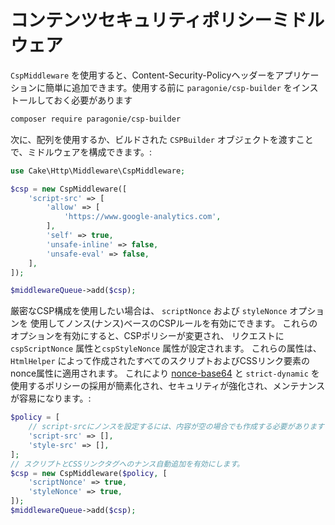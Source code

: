 # コンテンツセキュリティポリシーミドルウェア

`CspMiddleware` を使用すると、Content-Security-Policyヘッダーをアプリケーションに簡単に追加できます。使用する前に `paragonie/csp-builder` をインストールしておく必要があります

``` bash
composer require paragonie/csp-builder
```

次に、配列を使用するか、ビルドされた `CSPBuilder` オブジェクトを渡すことで、ミドルウェアを構成できます。:

``` php
use Cake\Http\Middleware\CspMiddleware;

$csp = new CspMiddleware([
    'script-src' => [
        'allow' => [
            'https://www.google-analytics.com',
        ],
        'self' => true,
        'unsafe-inline' => false,
        'unsafe-eval' => false,
    ],
]);

$middlewareQueue->add($csp);
```

厳密なCSP構成を使用したい場合は、 `scriptNonce` および `styleNonce` オプションを
使用してノンス(ナンス)ベースのCSPルールを有効にできます。
これらのオプションを有効にすると、CSPポリシーが変更され、
リクエストに `cspScriptNonce` 属性と`cspStyleNonce` 属性が設定されます。
これらの属性は、 `HtmlHelper` によって作成されたすべてのスクリプトおよびCSSリンク要素のnonce属性に適用されます。
これにより [nonce-base64](https://developer.mozilla.org/ja/docs/Web/HTTP/Headers/Content-Security-Policy/script-src) と
`strict-dynamic` を使用するポリシーの採用が簡素化され、セキュリティが強化され、メンテナンスが容易になります。:

``` php
$policy = [
    // script-srcにノンスを設定するには、内容が空の場合でも作成する必要があります
    'script-src' => [],
    'style-src' => [],
];
// スクリプトとCSSリンクタグへのナンス自動追加を有効にします。
$csp = new CspMiddleware($policy, [
    'scriptNonce' => true,
    'styleNonce' => true,
]);
$middlewareQueue->add($csp);
```
